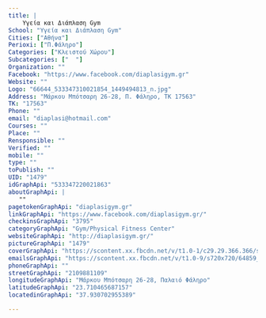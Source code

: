 ```yaml
---
title: |
    Υγεία και Διάπλαση Gym
School: "Υγεία και Διάπλαση Gym"
Cities: ["Αθήνα"]
Perioxi: ["Π.Φάληρο"]
Categories: ["Κλειστού Χώρου"]
Subcategories: ["  "]
Organization: ""
Facebook: "https://www.facebook.com/diaplasigym.gr"
Website: ""
Logo: "66644_533347310021854_1449494813_n.jpg"
Address: "Μάρκου Μπότσαρη 26-28, Π. Φάληρο, ΤΚ 17563"
TK: "17563"
Phone: ""
email: "diaplasi@hotmail.com"
Courses: ""
Place: ""
Rensponsible: ""
Verified: ""
mobile: ""
type: ""
toPublish: ""
UID: "1479"
idGraphApi: "533347220021863"
aboutGraphApi: | 
   ""
pagetokenGraphApi: "diaplasigym.gr"
linkGraphApi: "https://www.facebook.com/diaplasigym.gr/"
checkinsGraphApi: "3795"
categoryGraphApi: "Gym/Physical Fitness Center"
websiteGraphApi: "http://diaplasigym.gr/"
pictureGraphApi: "1479"
coverGraphApi: "https://scontent.xx.fbcdn.net/v/t1.0-1/c29.29.366.366/s50x50/66644_533347310021854_1449494813_n.jpg?oh=d48c888fab5dd3e1949e9b0ab90c7c13&amp;oe=5B0068BC"
emailsGraphApi: "https://scontent.xx.fbcdn.net/v/t1.0-9/s720x720/64859_534461406577111_733785539_n.jpg?oh=623b8c140b7c8e0a19016d513b2818a1&amp;oe=5B0AF8FE"
phoneGraphApi: ""
streetGraphApi: "2109881109"
longitudeGraphApi: "Μάρκου Μπότσαρη 26-28, Παλαιό Φάληρο"
latitudeGraphApi: "23.710465687157"
locatedinGraphApi: "37.930702955389"

---
```




